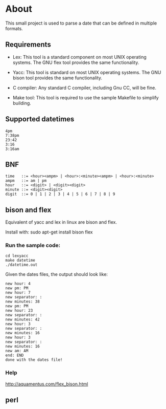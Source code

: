 # About
This small project is used to parse a date that can be defined in multiple formats.

## Requirements

- Lex: This tool is a standard component on most UNIX operating systems. The GNU flex tool provides the same functionality.

- Yacc: This tool is standard on most UNIX operating systems. The GNU bison tool provides the same functionality.

- C compiler: Any standard C compiler, including Gnu CC, will be fine.

- Make tool: This tool is required to use the sample Makefile to simplify building.

## Supported datetimes

```
4pm
7:38pm
23:42
3:16
3:16am
```

## BNF

```
time   ::= <hour><ampm> | <hour>:<minute><ampm> | <hour>:<minute>
ampm   ::= am | pm
hour   ::= <digit> | <digit><digit>
minute ::= <digit><digit>
digit  ::= 0 | 1 | 2 | 3 | 4 | 5 | 6 | 7 | 8 | 9
```

## bison and flex
Equivalent of yacc and lex in linux are bison and flex.

Install with: sudo apt-get install bison flex

### Run the sample code:

```
cd lexyacc
make datetime
./datetime.out
```

Given the dates files, the output should look like:
```
new hour: 4
new pm: PM
new hour: 7
new separator: :
new minutes: 38
new pm: PM
new hour: 23
new separator: :
new minutes: 42
new hour: 3
new separator: :
new minutes: 16
new hour: 3
new separator: :
new minutes: 16
new am: AM
end: END
done with the dates file!
```

### Help
http://aquamentus.com/flex_bison.html

## perl
